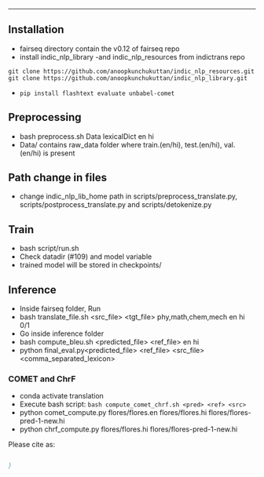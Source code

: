 
--------------------------------------------------------------------------------

## Installation

- fairseq directory contain the v0.12 of fairseq repo
- install indic_nlp_library -and indic_nlp_resources from indictrans repo

```
git clone https://github.com/anoopkunchukuttan/indic_nlp_resources.git
git clone https://github.com/anoopkunchukuttan/indic_nlp_library.git
```
- `pip install flashtext evaluate unbabel-comet`
## Preprocessing
- bash preprocess.sh Data lexicalDict en hi
- Data/ contains raw_data folder where train.(en/hi), test.(en/hi), val.(en/hi) is present

## Path change in files
- change indic_nlp_lib_home path in scripts/preprocess_translate.py, scripts/postprocess_translate.py and scripts/detokenize.py

## Train
- bash script/run.sh
- Check datadir (#109) and model variable
- trained model will be stored in checkpoints/

## Inference

- Inside fairseq folder, Run
- bash translate_file.sh <src_file>  <tgt_file> phy,math,chem,mech en hi 0/1
- Go inside inference folder 
- bash compute_bleu.sh <predicted_file> <ref_file> en hi
- python final_eval.py<predicted_file> <ref_file>  <src_file>  <comma_separated_lexicon>

### COMET and ChrF
- conda activate translation
- Execute bash script: `bash compute_comet_chrf.sh <pred> <ref> <src> `
- python comet_compute.py flores/flores.en flores/flores.hi flores/flores-pred-1-new.hi
- python chrf_compute.py  flores/flores.hi flores/flores-pred-1-new.hi


Please cite as:

``` bibtex

}
```

